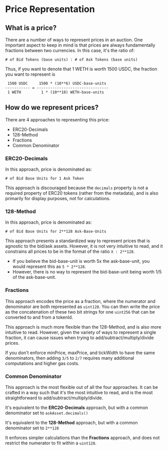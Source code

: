 # Price Representation

## What is a price?

There are a number of ways to represent prices in an auction. One important aspect to keep in mind is that prices are always fundamentally fractions between two currencies. In this case, it's the ratio of:
```
# of Bid Tokens (base units) : # of Ask Tokens (base units)
```

Thus, if you want to denote that 1 WETH is worth 1500 USDC, the fraction you want to represent is
```
 1500 USDC     1500 * (10**6) USDC-base-units
----------- = --------------------------------
 1 WETH         1 * (10**18) WETH-base-units
``` 

## How do we represent prices?

There are 4 approaches to representing this price:
- ERC20-Decimals
- 128-Method
- Fractions
- Common Denominator

### ERC20-Decimals
In this approach, price is denominated as:
```
# of Bid Base Units for 1 Ask Token
```
This approach is discouraged because the `decimals` property is not a required property of ERC20 tokens (rather from the metadata), and is also primarily for display purposes, not for calculations.

### 128-Method
In this approach, price is denominated as:
```
# of Bid Base Units for 2**128 Ask-Base-Units
```
This approach presents a standardized way to represent prices that is agnostic to the bid/ask assets. 
However, it is not very intuitive to read, and it constrains all prices to be in the format of the ratio `X : 2**128`.
- If you believe the bid-base-unit is worth 5x the ask-base-unit, you would represent this as `5 * 2**128`.
- However, there is no way to represent the bid-base-unit being worth 1/5 of the ask-base-unit.

### Fractions
This approach encodes the price as a fraction, where the numerator and denominator are both represented as `uint128`.
You can then write the price as the concatenation of these two bit strings for one `uint256` that can be converted to and from a tokenId.

This approach is much more flexible than the 128-Method, and is also more intuitive to read. However, given the variety of ways to represent a single fraction, it can cause issues when trying to add/subtract/multiply/divide prices.

If you don't enforce minPrice, maxPrice, and tickWidth to have the same denominators, then adding `3/5` to `2/7` requires many additional computations and higher gas costs.

### Common Denominator
This approach is the most flexible out of all the four approaches. It can be crafted in a way such that it's the most intuitive to read, and is the most straightforward to add/subtract/multiply/divide.

It's equivalent to the **ERC20-Decimals** approach, but with a common denominator set to `askAsset.decimals()`

It's equivalent to the **128-Method** approach, but with a common denominator set to `2**128`

It enforces simpler calculations than the **Fractions** approach, and does not restrict the numerator to fit within a `uint128`. 